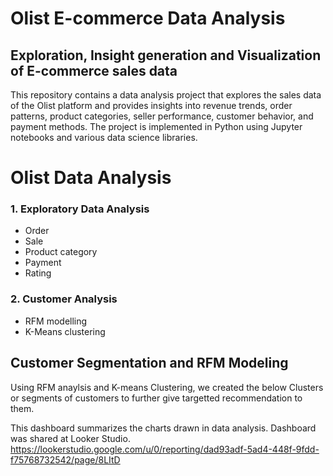 # Olist E-commerce Data Analysis

## Exploration, Insight generation and Visualization of E-commerce sales data
This repository contains a data analysis project that explores the sales data of the Olist platform and provides insights into revenue trends, order patterns, product categories, seller performance, customer behavior, and payment methods. The project is implemented in Python using Jupyter notebooks and various data science libraries.

# Olist Data Analysis
### 1. Exploratory Data Analysis
* Order
* Sale
* Product category
* Payment
* Rating
### 2. Customer Analysis
* RFM modelling
* K-Means clustering
## Customer Segmentation and RFM Modeling 

Using RFM anaylsis and K-means Clustering, we created the below Clusters or segments of customers to further give targetted recommendation to them. 


This dashboard summarizes the charts drawn in data analysis. Dashboard was shared at Looker Studio. <https://lookerstudio.google.com/u/0/reporting/dad93adf-5ad4-448f-9fdd-f75768732542/page/8LItD>
